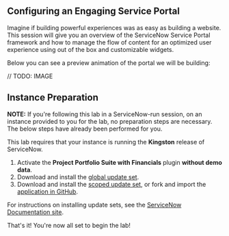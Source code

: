 ## Configuring an Engaging Service Portal
Imagine if building powerful experiences was as easy as building a website. This session will give you an overview of the ServiceNow Service Portal framework and how to manage the flow of content for an optimized user experience using out of the box and customizable widgets.

Below you can see a preview animation of the portal we will be building:

// TODO: IMAGE

## Instance Preparation

**NOTE:** If you're following this lab in a ServiceNow-run session, on an instance provided to you for the lab, no preparation steps are necessary. The below steps have already been performed for you.

This lab requires that your instance is running the **Kingston** release of ServiceNow.

1. Activate the **Project Portfolio Suite with Financials** plugin **without demo data**.
2. Download and install the [global update set](resources/update-sets/01-idea-portal-global-update-set.xml).
3. Download and install the [scoped update set](resources/update-sets/02-idea-portal-scoped-update-set.xml), or fork and import the [application in GitHub](https://github.com/sush-chandrashekar/idea-portal-envelope).

For instructions on installing update sets, see the [ServiceNow Documentation site](https://docs.servicenow.com/bundle/istanbul-application-development/page/build/system-update-sets/task/t_LoadCustomizationsFromAnXMLFile.html).

That's it! You're now all set to begin the lab!